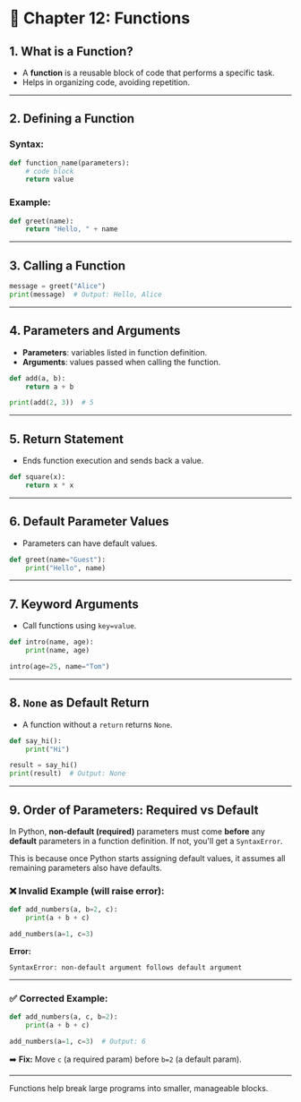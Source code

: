 # 📘 Chapter 12: Functions

## 1. What is a Function?
- A **function** is a reusable block of code that performs a specific task.
- Helps in organizing code, avoiding repetition.

---

## 2. Defining a Function

### Syntax:
```python
def function_name(parameters):
    # code block
    return value
```

### Example:
```python
def greet(name):
    return "Hello, " + name
```

---

## 3. Calling a Function

```python
message = greet("Alice")
print(message)  # Output: Hello, Alice
```

---

## 4. Parameters and Arguments

- **Parameters**: variables listed in function definition.
- **Arguments**: values passed when calling the function.

```python
def add(a, b):
    return a + b

print(add(2, 3))  # 5
```

---

## 5. Return Statement

- Ends function execution and sends back a value.
```python
def square(x):
    return x * x
```

---

## 6. Default Parameter Values

- Parameters can have default values.
```python
def greet(name="Guest"):
    print("Hello", name)
```

---

## 7. Keyword Arguments

- Call functions using `key=value`.
```python
def intro(name, age):
    print(name, age)

intro(age=25, name="Tom")
```

---

## 8. `None` as Default Return

- A function without a `return` returns `None`.

```python
def say_hi():
    print("Hi")

result = say_hi()
print(result)  # Output: None
```

---

## 9. Order of Parameters: Required vs Default

In Python, **non-default (required)** parameters must come **before** any **default** parameters in a function definition. If not, you'll get a `SyntaxError`.

This is because once Python starts assigning default values, it assumes all remaining parameters also have defaults.

### ❌ Invalid Example (will raise error):
```python
def add_numbers(a, b=2, c):
    print(a + b + c)

add_numbers(a=1, c=3)
```

**Error:**
```text
SyntaxError: non-default argument follows default argument
```

---

### ✅ Corrected Example:
```python
def add_numbers(a, c, b=2):
    print(a + b + c)

add_numbers(a=1, c=3)  # Output: 6
```

➡️ **Fix:** Move `c` (a required param) before `b=2` (a default param).

---

Functions help break large programs into smaller, manageable blocks.
